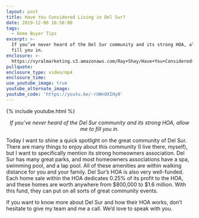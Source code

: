 ```yaml
---
layout: post
title: Have You Considered Living in Del Sur?
date: 2019-12-06 16:58:00
tags:
  - Home Buyer Tips
excerpt: >-
  If you’ve never heard of the Del Sur community and its strong HOA, allow me to
  fill you in.
enclosure: >-
  https://vyralmarketing.s3.amazonaws.com/Ray+Shay/Have+You+Considered+Living+in+Del+Sur_.mp4
pullquote:
enclosure_type: video/mp4
enclosure_time:
use_youtube_image: true
youtube_alternate_image:
youtube_code: 'https://youtu.be/-rUWnOXIHy0'
---
```


{% include youtube.html %}

<p style="text-align: center;"><em>If you’ve never heard of the Del Sur community and its strong HOA, allow me to fill you in.</em></p>

Today I want to shine a quick spotlight on the great community of Del Sur. There are many things to enjoy about this community (I live there, myself), but I want to specifically mention its strong homeowners association. Del Sur has many great parks, and most homeowners associations have a spa, swimming pool, and a lap pool. All of these amenities are within walking distance for you and your family. Del Sur’s HOA is also very well-funded. Each home sale within the HOA dedicates 0.25% of its profit to the HOA, and these homes are worth anywhere from $800,000 to $1.6 million. With this fund, they can put on all sorts of great community events.

If you want to know more about Del Sur and how their HOA works, don’t hesitate to give my team and me a call. We’d love to speak with you.